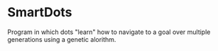 # SmartDots
Program in which dots "learn" how to navigate to a goal over multiple generations using a genetic alorithm.
